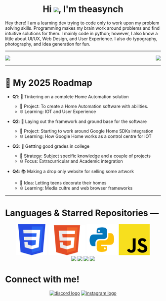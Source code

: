 <h1 align="center">Hi <img src="https://raw.githubusercontent.com/MartinHeinz/MartinHeinz/master/wave.gif" width="30px">, I'm theasynch</h1>


Hey there!
I am a learning dev trying to code only to work upon my problem solving skills. Programming makes my brain work around problems and find intuitive solutions for them.
I mainly code in python; however, I also know a little about UI/UX, Web Design, and User Experience.
I also do typography, photography, and idea generation for fun.


---

<div>
  <a href="">
    <img align="left" src="https://github-readme-stats.vercel.app/api?username=theasynch&theme=dark&hide=issues," />
  </a>
  <a href="">
    <img align="right" src="https://github-readme-stats.vercel.app/api/top-langs/?username=theasynch&theme=dark&layout=compact" />
  </a>
</div>

<br clear="both" />


---

# 📅 My 2025 Roadmap

- **Q1**: 🧠 Tinkering on a complete Home Automation solution  
  - 🎯 Project: To create a Home Automation software with abilities.
  - 🌐 Learning: IOT and User Experience  

- **Q2**: 💼 Laying out the framework and ground base for the software  
  - 🎯 Project: Starting to work around Google Home SDKs integration  
  - 🌐 Learning: How Google Home works as a control centre for IOT  

- **Q3**: 🚀 Gettting good grades in college  
  - 🎯 Strategy: Subject specific knowledge and a couple of projects  
  - 🌐 Focus: Extracurricular and Academic integration  

- **Q4**: 📚 Making a drop only website for selling some artwork  
  - 🎯 Idea: Letting teens decorate their homes  
  - 🌐 Learning: Media cultre and web browser frameworks  

---

# Languages & Starred Repositories —
<div align="center">
    <img src="assets/CSS3_logo.svg.png"  style="background: transparent; width:100px; height: auto;"/>
    <img src="assets/HTML5_logo_and_wordmark.svg.png" style="background: transparent; width:120px; height: auto;" />
    <img src="assets/Python-programming-logo-on-transparent-background-PNG (1).png" style="background: transparent; width:100px; height: auto;" />
    <img src="assets/Unofficial_JavaScript_logo_2.svg.png" style="width:100px; height: auto;" />
</div>

<div align="center">
    <a href="OptiChain"><img src="https://github-readme-stats.vercel.app/api/pin/?username=theasynch&repo=OptiChain&show_owner=True&theme=dark"></a>
    <a href="github.com/theasynch/zenith_web"><img src="https://github-readme-stats.vercel.app/api/pin/?username=theasynch&repo=zenith_web&show_owner=True&theme=dark"></a>
    <a href="github.com/theasynch/thetranquilentmail"><img src="https://github-readme-stats.vercel.app/api/pin/?username=theasynch&repo=thetranquiltentmail&show_owner=True&theme=dark"></a> 
    <a href="github.com/theasynch/YDSE_Sim"><img src="https://github-readme-stats.vercel.app/api/pin/?username=theasynch&repo=YDSE_Sim&show_owner=True&theme=dark"></a>
    
</div>



<h1 alignt="center">Connect with me!</h1>

<div align="center">
  <a href="discord.com/users/692295384868978710"><img src="https://raw.githubusercontent.com/maurodesouza/profile-readme-generator/master/src/assets/icons/social/discord/default.svg" width="52" height="40" alt="discord logo"  /></a>
  <a href="instagram.com/abeyaarom"> <img src="https://raw.githubusercontent.com/maurodesouza/profile-readme-generator/master/src/assets/icons/social/instagram/default.svg" width="52" height="40" alt="instagram logo"  /></a>
</div>


